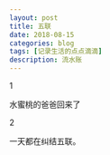 ```yaml
---
layout: post
title: 五联
date: 2018-08-15
categories: blog
tags: [记录生活的点点滴滴]
description: 流水账
---
```


1 

水蜜桃的爸爸回来了

2

一天都在纠结五联。